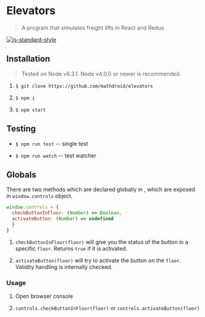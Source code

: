 # Elevators

> A program that simulates freight lifts in React and Redux.

[![js-standard-style](https://cdn.rawgit.com/feross/standard/master/badge.svg)](https://github.com/feross/standard)

## Installation

> Tested on Node v6.3.1. Node v4.0.0 or newer is recommended.

1. `$ git clone https://github.com/mathdroid/elevators`

2. `$ npm i`

3. `$ npm start`

## Testing

- `$ npm run test` -- single test

- `$ npm run watch` -- test watcher

## Globals

There are two methods which are declared globally in <App />, which are exposed in `window.controls` object.

```js
window.controls = {
  checkButtonInFloor: (Number) => Boolean,
  activateButton: (Number) => undefined
  }
}

```

1. `checkButtonInFloor(floor)` will give you the status of the button in a specific `floor`. Returns `true` if it is activated.

2. `activateButton(floor)` will try to activate the button on the `floor`. Validity handling is internally checked.

### Usage

1. Open browser console

2. `controls.checkButtonInFloor(floor)` or `controls.activateButton(floor)`
